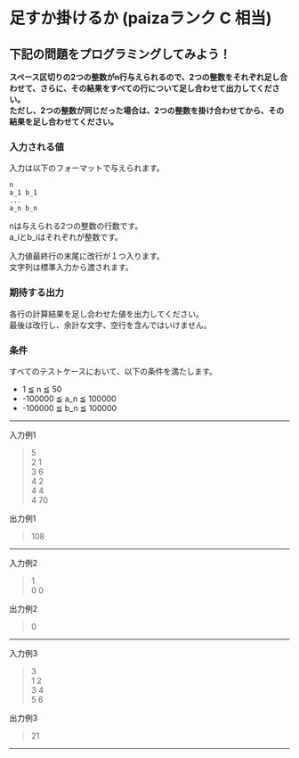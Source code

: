 # 足すか掛けるか (paizaランク C 相当)
## 下記の問題をプログラミングしてみよう！
**スペース区切りの2つの整数がn行与えられるので、2つの整数をそれぞれ足し合わせて、さらに、その結果をすべての行について足し合わせて出力してください。  
ただし、2つの整数が同じだった場合は、2つの整数を掛け合わせてから、その結果を足し合わせてください。**

### 入力される値
入力は以下のフォーマットで与えられます。
```
n
a_1 b_1
...
a_n b_n
```
nは与えられる2つの整数の行数です。  
a_iとb_iはそれぞれが整数です。


入力値最終行の末尾に改行が１つ入ります。  
文字列は標準入力から渡されます。

### 期待する出力
各行の計算結果を足し合わせた値を出力してください。  
最後は改行し、余計な文字、空行を含んではいけません。

### 条件
すべてのテストケースにおいて、以下の条件を満たします。

- 1 ≦ n ≦ 50
- -100000 ≦ a_n ≦ 100000
- -100000 ≦ b_n ≦ 100000

---
入力例1
> 5  
> 2 1  
> 3 6  
> 4 2  
> 4 4  
> 4 70

出力例1
> 108

---
入力例2
> 1  
> 0 0

出力例2
> 0

---
入力例3
> 3  
> 1 2  
> 3 4  
> 5 6

出力例3
> 21

---